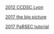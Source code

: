 [2012 CCDSC Lyon](https://bytebucket.org/icldistcomp/parsec/wiki/files/PaRSEC_Lyon_2012.pdf)

[2017 the big picture](https://bytebucket.org/icldistcomp/parsec/wiki/files/parsec_2017.pdf)

[2017 PaRSEC tutorial](https://bytebucket.org/icldistcomp/parsec/wiki/files/parsec_tutorial_JLESC_2017.pdf)